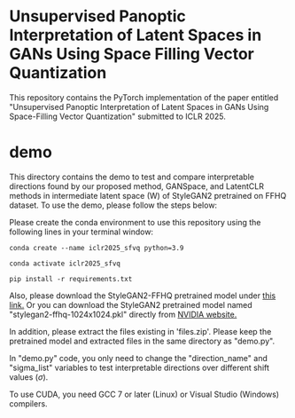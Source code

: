 # Unsupervised Panoptic Interpretation of Latent Spaces in GANs Using Space Filling Vector Quantization
This repository contains the PyTorch implementation of the paper entitled "Unsupervised Panoptic Interpretation of Latent Spaces in GANs Using Space-Filling Vector Quantization" submitted to ICLR 2025.

# demo
This directory contains the demo to test and compare interpretable directions found by our proposed method, GANSpace, and LatentCLR methods in intermediate latent space (W) of StyleGAN2 pretrained on FFHQ dataset. To use the demo, please follow the steps below: 

Please create the conda environment to use this repository using the following lines in your terminal window:

`conda create --name iclr2025_sfvq python=3.9`

`conda activate iclr2025_sfvq`

`pip install -r requirements.txt`

Also, please download the StyleGAN2-FFHQ pretrained model under [this link.](https://drive.google.com/file/d/11nQSxaJJ4RQEZkSCFCC6wntQky4uZZhj/view?usp=sharing)
Or you can download the StyleGAN2 pretrained model named "stylegan2-ffhq-1024x1024.pkl" directly from [NVIDIA website.](https://catalog.ngc.nvidia.com/orgs/nvidia/teams/research/models/stylegan2/files)

In addition, please extract the files existing in 'files.zip'. Please keep the pretrained model and extracted files in the same directory as "demo.py".

In "demo.py" code, you only need to change the "direction_name" and "sigma_list" variables to test interpretable directions over different shift values ($\sigma$).

To use CUDA, you need GCC 7 or later (Linux) or Visual Studio (Windows) compilers.
